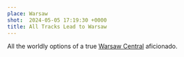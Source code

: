 ```yaml
---
place: Warsaw
shot:  2024-05-05 17:19:30 +0000
title: All Tracks Lead to Warsaw
---
```


All the worldly options of a true [Warsaw Central](https://en.wikipedia.org/wiki/Warszawa_Centralna_railway_station) aficionado.
